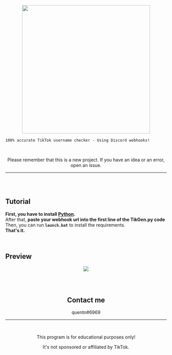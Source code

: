 <p align="center"><img src="https://user-images.githubusercontent.com/107768845/182029149-e99337da-97f7-4fc8-bc0b-1f571e1d4250.png", width="400", height="400"></p>


```
100% accurate TikTok username checker - Using Discord webhooks! 
```

<br>

<p align="center">Please remember that this is a new project. If you have an idea or an error, open an issue.</p>

---
<br>
<br>

## Tutorial 

**First, you have to install [Python](https://www.python.org/downloads).**
<br>
After that, **paste your webhook url into the first line of the TikGen.py code**
<br>
Then, you can run **`launch.bat`** to install the requirements.
<br>
**That's it.**

<br>

## Preview

<p align="center"><img src="https://user-images.githubusercontent.com/107768845/182029189-1a16c09f-4e1b-4815-810e-fc6db2309588.png"></p>


<center>



<br>
<br>

## Contact me

quentn#6969
<br>

--- 
<br>
<p align="center">This program is for educational purposes only!</p>
<p align="center">It's not sponsored or affiliated by TikTok.</p>


